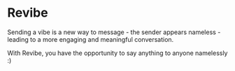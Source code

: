 # Revibe

Sending a vibe is a new way to message - the sender appears nameless - leading to a more engaging and meaningful conversation. 

With Revibe, you have the opportunity to say anything to anyone namelessly :)
